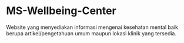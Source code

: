 # MS-Wellbeing-Center
Website yang menyediakan informasi mengenai kesehatan mental baik berupa artikel/pengetahuan umum maupun lokasi klinik yang tersedia.
